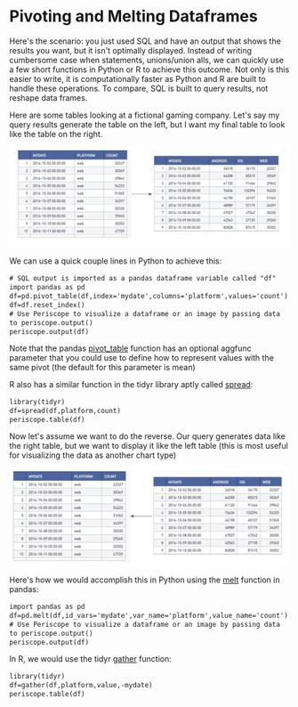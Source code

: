 # Pivoting and Melting Dataframes


Here's the scenario: you just used SQL and have an output that shows the results you want, but it isn't optimally displayed. Instead of writing cumbersome case when statements, unions/union alls, we can quickly use a few short functions in Python or R to achieve this outcome. Not only is this easier to write, it is computationally faster as Python and R are built to handle these operations. To compare, SQL is built to query results, not reshape data frames.

Here are some tables looking at a fictional gaming company. Let's say my query results generate the table on the left, but I want my final table to look like the table on the right. 
    
![image1](/Python/Pivoting_and_Melting_Dataframes/Images/image1.png "image1")

We can use a quick couple lines in Python to achieve this:

    # SQL output is imported as a pandas dataframe variable called "df"
    import pandas as pd
    df=pd.pivot_table(df,index='mydate',columns='platform',values='count')
    df=df.reset_index()
    # Use Periscope to visualize a dataframe or an image by passing data to periscope.output()
    periscope.output(df)

Note that the pandas [pivot_table](https://pandas.pydata.org/pandas-docs/stable/reference/api/pandas.pivot_table.html) function has an optional aggfunc parameter that you could use to define how to represent values with the same pivot (the default for this parameter is mean)

R also has a similar function in the tidyr library aptly called [spread](https://tidyr.tidyverse.org/reference/spread.html):

    library(tidyr)
    df=spread(df,platform,count)
    periscope.table(df)
    
Now let's assume we want to do the reverse. Our query generates data like the right table, but we want to display it like the left table (this is most useful for visualizing the data as another chart type)

![image2](/Python/Pivoting_and_Melting_Dataframes/Images/image2.png "image2")

Here's how we would accomplish this in Python using the [melt](https://pandas.pydata.org/pandas-docs/stable/reference/api/pandas.melt.html) function in pandas:

    import pandas as pd
    df=pd.melt(df,id_vars='mydate',var_name='platform',value_name='count')
    # Use Periscope to visualize a dataframe or an image by passing data to periscope.output()
    periscope.output(df)
    
In R, we would use the tidyr [gather](https://tidyr.tidyverse.org/reference/gather.html) function:   

    library(tidyr)
    df=gather(df,platform,value,-mydate)
    periscope.table(df)